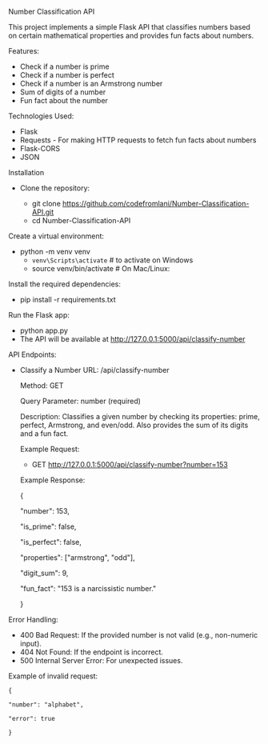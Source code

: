 Number Classification API

This project implements a simple Flask API that classifies numbers based on certain mathematical properties and provides fun facts about numbers.


Features:
- Check if a number is prime
- Check if a number is perfect
- Check if a number is an Armstrong number
- Sum of digits of a number
- Fun fact about the number


Technologies Used:
- Flask 
- Requests - For making HTTP requests to fetch fun facts about numbers
- Flask-CORS
- JSON 


Installation

  - Clone the repository:

    - git clone https://github.com/codefromlani/Number-Classification-API.git
    - cd Number-Classification-API
    

Create a virtual environment:

- python -m venv venv
    - `venv\Scripts\activate` # to activate on Windows 
    - source venv/bin/activate # On Mac/Linux:


Install the required dependencies:

- pip install -r requirements.txt


Run the Flask app:

- python app.py
- The API will be available at http://127.0.0.1:5000/api/classify-number


API Endpoints:
- Classify a Number
    URL: /api/classify-number

    Method: GET

    Query Parameter: number (required)

    Description: Classifies a given number by checking its properties: prime, perfect, Armstrong, and even/odd. Also provides the sum of its digits and a fun fact.

    Example Request:
    - GET http://127.0.0.1:5000/api/classify-number?number=153


    Example Response:

    {

    "number": 153,

    "is_prime": false,

    "is_perfect": false,

    "properties": ["armstrong", "odd"],

    "digit_sum": 9,

    "fun_fact": "153 is a narcissistic number."

    }


Error Handling:
- 400 Bad Request: If the provided number is not valid (e.g., non-numeric input).
- 404 Not Found: If the endpoint is incorrect.
- 500 Internal Server Error: For unexpected issues.


Example of invalid request:

    {

    "number": "alphabet",

    "error": true

    }
